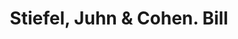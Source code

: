 ---
doi: 10.7916/D8252W9X
date_other: '1880'
date_other_textual: 1880-1889
form: printed ephemera
genre:
- Invoices
name:
- Stiefel, Juhn & Cohen
object_in_context_url: https://biggert.cul.columbia.edu/items/view/ave_biggert_00563
subject_hierarchical_geographic:
- Baltimore, Maryland, United States
subject_name:
- Stiefel, Juhn & Cohen
title: Stiefel, Juhn & Cohen. Bill
sort_title: Stiefel, Juhn & Cohen. Bill
call_number: ave_biggert_00563
coordinates:
- 39.28333333333333,-76.61666666666666
pid: ave_biggert_00563
identifiers: ave_biggert_00563
permalink: /biggert/ave_biggert_00563/
layout: iiif-image-page
---